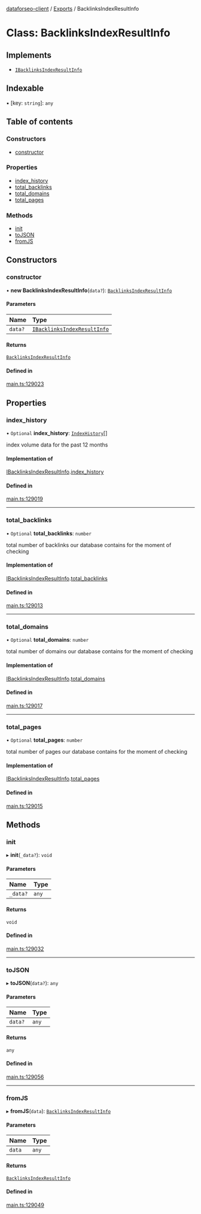 [dataforseo-client](../README.md) / [Exports](../modules.md) / BacklinksIndexResultInfo

# Class: BacklinksIndexResultInfo

## Implements

- [`IBacklinksIndexResultInfo`](../interfaces/IBacklinksIndexResultInfo.md)

## Indexable

▪ [key: `string`]: `any`

## Table of contents

### Constructors

- [constructor](BacklinksIndexResultInfo.md#constructor)

### Properties

- [index\_history](BacklinksIndexResultInfo.md#index_history)
- [total\_backlinks](BacklinksIndexResultInfo.md#total_backlinks)
- [total\_domains](BacklinksIndexResultInfo.md#total_domains)
- [total\_pages](BacklinksIndexResultInfo.md#total_pages)

### Methods

- [init](BacklinksIndexResultInfo.md#init)
- [toJSON](BacklinksIndexResultInfo.md#tojson)
- [fromJS](BacklinksIndexResultInfo.md#fromjs)

## Constructors

### constructor

• **new BacklinksIndexResultInfo**(`data?`): [`BacklinksIndexResultInfo`](BacklinksIndexResultInfo.md)

#### Parameters

| Name | Type |
| :------ | :------ |
| `data?` | [`IBacklinksIndexResultInfo`](../interfaces/IBacklinksIndexResultInfo.md) |

#### Returns

[`BacklinksIndexResultInfo`](BacklinksIndexResultInfo.md)

#### Defined in

[main.ts:129023](https://github.com/dataforseo/TypeScriptClient/blob/7ca1aa4/main.ts#L129023)

## Properties

### index\_history

• `Optional` **index\_history**: [`IndexHistory`](IndexHistory.md)[]

index volume data for the past 12 months

#### Implementation of

[IBacklinksIndexResultInfo](../interfaces/IBacklinksIndexResultInfo.md).[index_history](../interfaces/IBacklinksIndexResultInfo.md#index_history)

#### Defined in

[main.ts:129019](https://github.com/dataforseo/TypeScriptClient/blob/7ca1aa4/main.ts#L129019)

___

### total\_backlinks

• `Optional` **total\_backlinks**: `number`

total number of backlinks our database contains for the moment of checking

#### Implementation of

[IBacklinksIndexResultInfo](../interfaces/IBacklinksIndexResultInfo.md).[total_backlinks](../interfaces/IBacklinksIndexResultInfo.md#total_backlinks)

#### Defined in

[main.ts:129013](https://github.com/dataforseo/TypeScriptClient/blob/7ca1aa4/main.ts#L129013)

___

### total\_domains

• `Optional` **total\_domains**: `number`

total number of domains our database contains for the moment of checking

#### Implementation of

[IBacklinksIndexResultInfo](../interfaces/IBacklinksIndexResultInfo.md).[total_domains](../interfaces/IBacklinksIndexResultInfo.md#total_domains)

#### Defined in

[main.ts:129017](https://github.com/dataforseo/TypeScriptClient/blob/7ca1aa4/main.ts#L129017)

___

### total\_pages

• `Optional` **total\_pages**: `number`

total number of pages our database contains for the moment of checking

#### Implementation of

[IBacklinksIndexResultInfo](../interfaces/IBacklinksIndexResultInfo.md).[total_pages](../interfaces/IBacklinksIndexResultInfo.md#total_pages)

#### Defined in

[main.ts:129015](https://github.com/dataforseo/TypeScriptClient/blob/7ca1aa4/main.ts#L129015)

## Methods

### init

▸ **init**(`_data?`): `void`

#### Parameters

| Name | Type |
| :------ | :------ |
| `_data?` | `any` |

#### Returns

`void`

#### Defined in

[main.ts:129032](https://github.com/dataforseo/TypeScriptClient/blob/7ca1aa4/main.ts#L129032)

___

### toJSON

▸ **toJSON**(`data?`): `any`

#### Parameters

| Name | Type |
| :------ | :------ |
| `data?` | `any` |

#### Returns

`any`

#### Defined in

[main.ts:129056](https://github.com/dataforseo/TypeScriptClient/blob/7ca1aa4/main.ts#L129056)

___

### fromJS

▸ **fromJS**(`data`): [`BacklinksIndexResultInfo`](BacklinksIndexResultInfo.md)

#### Parameters

| Name | Type |
| :------ | :------ |
| `data` | `any` |

#### Returns

[`BacklinksIndexResultInfo`](BacklinksIndexResultInfo.md)

#### Defined in

[main.ts:129049](https://github.com/dataforseo/TypeScriptClient/blob/7ca1aa4/main.ts#L129049)
